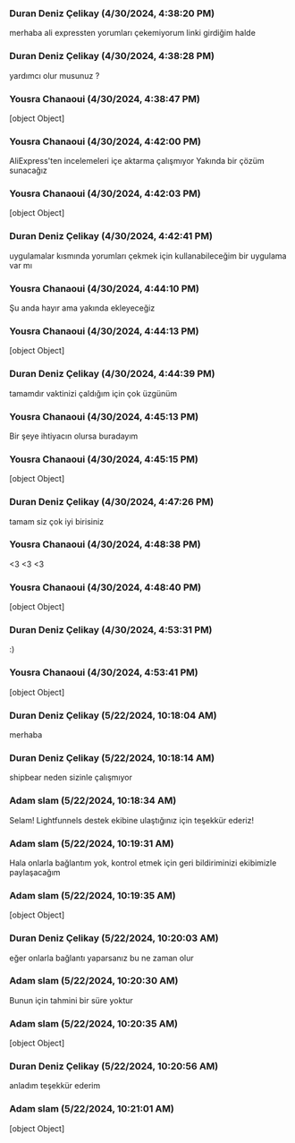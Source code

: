 ### Duran Deniz Çelikay (4/30/2024, 4:38:20 PM)

merhaba ali expressten yorumları çekemiyorum linki girdiğim halde

### Duran Deniz Çelikay (4/30/2024, 4:38:28 PM)

yardımcı olur musunuz ?

### Yousra Chanaoui (4/30/2024, 4:38:47 PM)

[object Object]

### Yousra Chanaoui (4/30/2024, 4:42:00 PM)

AliExpress'ten incelemeleri içe aktarma çalışmıyor 
Yakında bir çözüm sunacağız

### Yousra Chanaoui (4/30/2024, 4:42:03 PM)

[object Object]

### Duran Deniz Çelikay (4/30/2024, 4:42:41 PM)

uygulamalar kısmında yorumları çekmek için kullanabileceğim bir uygulama var mı

### Yousra Chanaoui (4/30/2024, 4:44:10 PM)

Şu anda hayır ama yakında ekleyeceğiz

### Yousra Chanaoui (4/30/2024, 4:44:13 PM)

[object Object]

### Duran Deniz Çelikay (4/30/2024, 4:44:39 PM)

tamamdır vaktinizi çaldığım için çok üzgünüm

### Yousra Chanaoui (4/30/2024, 4:45:13 PM)

Bir şeye ihtiyacın olursa buradayım

### Yousra Chanaoui (4/30/2024, 4:45:15 PM)

[object Object]

### Duran Deniz Çelikay (4/30/2024, 4:47:26 PM)

tamam siz çok iyi birisiniz

### Yousra Chanaoui (4/30/2024, 4:48:38 PM)

<3 <3 <3

### Yousra Chanaoui (4/30/2024, 4:48:40 PM)

[object Object]

### Duran Deniz Çelikay (4/30/2024, 4:53:31 PM)

:)

### Yousra Chanaoui (4/30/2024, 4:53:41 PM)

[object Object]

### Duran Deniz Çelikay (5/22/2024, 10:18:04 AM)

merhaba

### Duran Deniz Çelikay (5/22/2024, 10:18:14 AM)

shipbear neden sizinle çalışmıyor

### Adam slam (5/22/2024, 10:18:34 AM)

Selam!
Lightfunnels destek ekibine ulaştığınız için teşekkür ederiz!

### Adam slam (5/22/2024, 10:19:31 AM)

Hala onlarla bağlantım yok, kontrol etmek için geri bildiriminizi ekibimizle paylaşacağım

### Adam slam (5/22/2024, 10:19:35 AM)

[object Object]

### Duran Deniz Çelikay (5/22/2024, 10:20:03 AM)

eğer onlarla bağlantı yaparsanız bu ne zaman olur

### Adam slam (5/22/2024, 10:20:30 AM)

Bunun için tahmini bir süre yoktur

### Adam slam (5/22/2024, 10:20:35 AM)

[object Object]

### Duran Deniz Çelikay (5/22/2024, 10:20:56 AM)

anladım teşekkür ederim

### Adam slam (5/22/2024, 10:21:01 AM)

[object Object]
